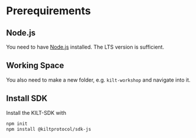# Prerequirements

## Node.js
You need to have [Node.js](https://nodejs.org/) installed. The LTS version is sufficient.

## Working Space
You also need to make a new folder, e.g. `kilt-workshop` and navigate into it.

## Install SDK
Install the KILT-SDK with
```bash
npm init
npm install @kiltprotocol/sdk-js
```
